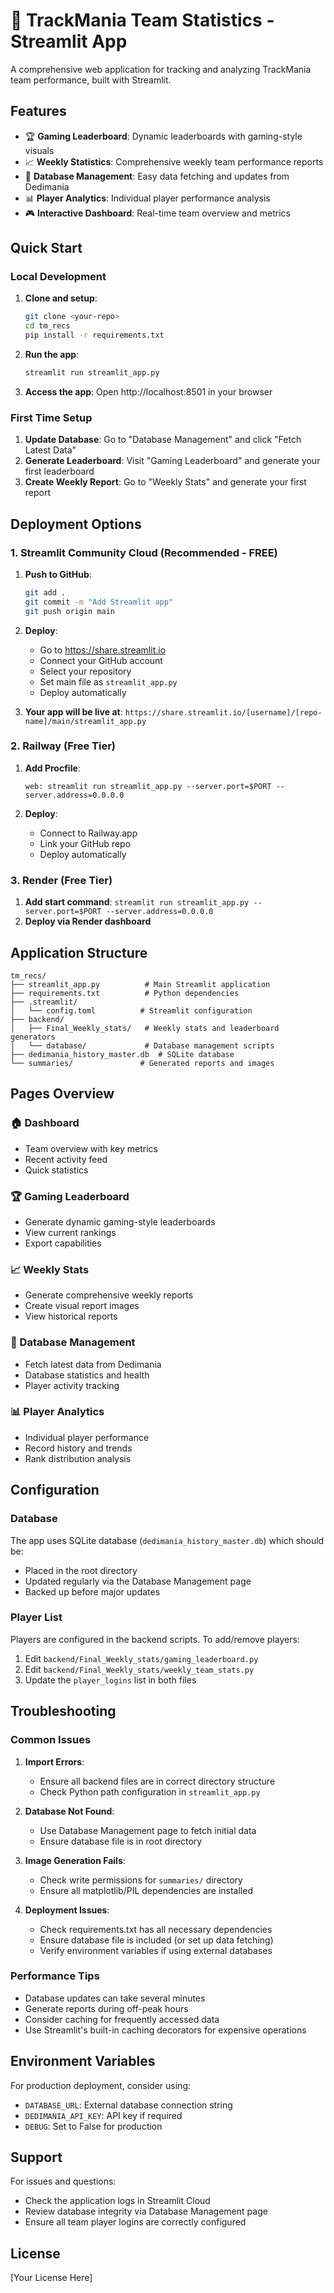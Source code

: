 # 🏁 TrackMania Team Statistics - Streamlit App

A comprehensive web application for tracking and analyzing TrackMania team performance, built with Streamlit.

## Features

- 🏆 **Gaming Leaderboard**: Dynamic leaderboards with gaming-style visuals
- 📈 **Weekly Statistics**: Comprehensive weekly team performance reports
- 🔄 **Database Management**: Easy data fetching and updates from Dedimania
- 📊 **Player Analytics**: Individual player performance analysis
- 🎮 **Interactive Dashboard**: Real-time team overview and metrics

## Quick Start

### Local Development

1. **Clone and setup**:
   ```bash
   git clone <your-repo>
   cd tm_recs
   pip install -r requirements.txt
   ```

2. **Run the app**:
   ```bash
   streamlit run streamlit_app.py
   ```

3. **Access the app**:
   Open http://localhost:8501 in your browser

### First Time Setup

1. **Update Database**: Go to "Database Management" and click "Fetch Latest Data"
2. **Generate Leaderboard**: Visit "Gaming Leaderboard" and generate your first leaderboard
3. **Create Weekly Report**: Go to "Weekly Stats" and generate your first report

## Deployment Options

### 1. Streamlit Community Cloud (Recommended - FREE)

1. **Push to GitHub**:
   ```bash
   git add .
   git commit -m "Add Streamlit app"
   git push origin main
   ```

2. **Deploy**:
   - Go to https://share.streamlit.io
   - Connect your GitHub account
   - Select your repository
   - Set main file as `streamlit_app.py`
   - Deploy automatically

3. **Your app will be live at**: `https://share.streamlit.io/[username]/[repo-name]/main/streamlit_app.py`

### 2. Railway (Free Tier)

1. **Add Procfile**:
   ```
   web: streamlit run streamlit_app.py --server.port=$PORT --server.address=0.0.0.0
   ```

2. **Deploy**:
   - Connect to Railway.app
   - Link your GitHub repo
   - Deploy automatically

### 3. Render (Free Tier)

1. **Add start command**: `streamlit run streamlit_app.py --server.port=$PORT --server.address=0.0.0.0`
2. **Deploy via Render dashboard**

## Application Structure

```
tm_recs/
├── streamlit_app.py          # Main Streamlit application
├── requirements.txt          # Python dependencies
├── .streamlit/
│   └── config.toml          # Streamlit configuration
├── backend/
│   ├── Final_Weekly_stats/   # Weekly stats and leaderboard generators
│   └── database/             # Database management scripts
├── dedimania_history_master.db  # SQLite database
└── summaries/               # Generated reports and images
```

## Pages Overview

### 🏠 Dashboard
- Team overview with key metrics
- Recent activity feed
- Quick statistics

### 🏆 Gaming Leaderboard
- Generate dynamic gaming-style leaderboards
- View current rankings
- Export capabilities

### 📈 Weekly Stats
- Generate comprehensive weekly reports
- Create visual report images
- View historical reports

### 🔄 Database Management
- Fetch latest data from Dedimania
- Database statistics and health
- Player activity tracking

### 📊 Player Analytics
- Individual player performance
- Record history and trends
- Rank distribution analysis

## Configuration

### Database
The app uses SQLite database (`dedimania_history_master.db`) which should be:
- Placed in the root directory
- Updated regularly via the Database Management page
- Backed up before major updates

### Player List
Players are configured in the backend scripts. To add/remove players:
1. Edit `backend/Final_Weekly_stats/gaming_leaderboard.py`
2. Edit `backend/Final_Weekly_stats/weekly_team_stats.py`
3. Update the `player_logins` list in both files

## Troubleshooting

### Common Issues

1. **Import Errors**:
   - Ensure all backend files are in correct directory structure
   - Check Python path configuration in `streamlit_app.py`

2. **Database Not Found**:
   - Use Database Management page to fetch initial data
   - Ensure database file is in root directory

3. **Image Generation Fails**:
   - Check write permissions for `summaries/` directory
   - Ensure all matplotlib/PIL dependencies are installed

4. **Deployment Issues**:
   - Check requirements.txt has all necessary dependencies
   - Ensure database file is included (or set up data fetching)
   - Verify environment variables if using external databases

### Performance Tips

- Database updates can take several minutes
- Generate reports during off-peak hours
- Consider caching for frequently accessed data
- Use Streamlit's built-in caching decorators for expensive operations

## Environment Variables

For production deployment, consider using:
- `DATABASE_URL`: External database connection string
- `DEDIMANIA_API_KEY`: API key if required
- `DEBUG`: Set to False for production

## Support

For issues and questions:
- Check the application logs in Streamlit Cloud
- Review database integrity via Database Management page
- Ensure all team player logins are correctly configured

## License

[Your License Here] 